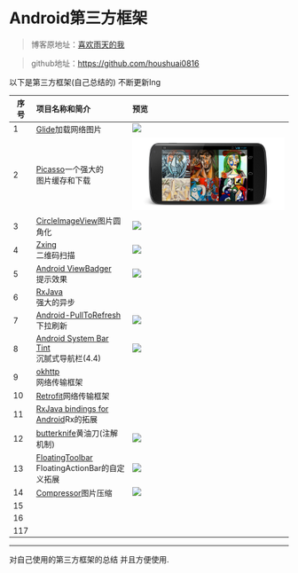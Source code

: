 Android第三方框架
===

>博客原地址：[喜欢雨天的我](http://blog.csdn.net/qq_15807167)

>   github地址：https://github.com/houshuai0816

以下是第三方框架(自己总结的)  不断更新Ing

|序号| 项目名称和简介  | 预览| 
|-------------| :----------| :-------------| 
|1|[Glide](https://github.com/bumptech/glide)加载网络图片| ![](https://github.com/bumptech/glide/raw/master/static/glide_logo.png) |
|2|[Picasso](https://github.com/square/picasso)一个强大的<br>图片缓存和下载| ![](https://github.com/square/picasso/raw/master/website/static/sample.png) |
|3|[CircleImageView](https://github.com/hdodenhof/CircleImageView)图片圆角化| ![](https://camo.githubusercontent.com/e17a2a83e3e205a822d27172cb3736d4f441344d/68747470733a2f2f7261772e6769746875622e636f6d2f68646f64656e686f662f436972636c65496d616765566965772f6d61737465722f73637265656e73686f742e706e67) |
|4|[Zxing](https://github.com/zxing/zxing)<br>二维码扫描| ![](https://camo.githubusercontent.com/cd92fcc87ebc531c60edc667da4a77b90c004ff0/68747470733a2f2f7261772e6769746875622e636f6d2f77696b692f7a78696e672f7a78696e672f7a78696e672d6c6f676f2e706e67) |
|5|[Android ViewBadger](https://github.com/jgilfelt/android-viewbadger)<br>提示效果| ![](https://camo.githubusercontent.com/a705a3e88c75ae2394943bd7c56f725697616ea8/687474703a2f2f7777772e6a65666667696c66656c742e636f6d2f766965776261646765722f76622d31612e706e67) |
|6|[RxJava](https://github.com/JakeWharton/RxJava)<br>强大的异步| ![]() |
|7|[Android-PullToRefresh](https://github.com/chrisbanes/Android-PullToRefresh)<br>下拉刷新| ![](https://github.com/chrisbanes/Android-PullToRefresh/raw/master/header_graphic.png) |
|8|[Android System Bar Tint](https://github.com/jgilfelt/SystemBarTint)<br>沉腻式导航栏(4.4)| ![](https://camo.githubusercontent.com/fbbeaab2048f78e2d4974bb1559544c9f22eccae/68747470733a2f2f7261772e6769746875622e636f6d2f6a67696c66656c742f53797374656d42617254696e742f6d61737465722f73637265656e73686f742e706e67) |
|9|[okhttp](https://github.com/square/okhttp)<br>网络传输框架| ![]() |
|10|[Retrofit](https://github.com/square/retrofit)网络传输框架| ![]() |
|11|[RxJava bindings for Android](https://github.com/ReactiveX/RxAndroid)Rx的拓展| ![]() |
|12|[butterknife](https://github.com/JakeWharton/butterknife)黄油刀(注解机制)| ![](https://github.com/JakeWharton/butterknife/raw/master/website/static/logo.png) |
|13|[FloatingToolbar](https://github.com/rubensousa/FloatingToolbar) </br>FloatingActionBar的自定义拓展| ![](https://github.com/rubensousa/FloatingToolbar/raw/master/screenshots/demo.gif) |
|14|[Compressor](https://github.com/zetbaitsu/Compressor)图片压缩| ![](https://raw.githubusercontent.com/zetbaitsu/Compressor/master/ss.png) |
|15|[]()| ![]() |
|16|[]()| ![]() |
|117|[]()| ![]() |

 ----
 对自己使用的第三方框架的总结 并且方便使用.
